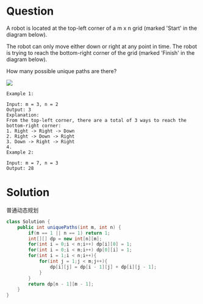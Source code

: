 # Question
A robot is located at the top-left corner of a m x n grid (marked 'Start' in the diagram below).

The robot can only move either down or right at any point in time. The robot is trying to reach the bottom-right corner of the grid (marked 'Finish' in the diagram below).

How many possible unique paths are there?

![](https://assets.leetcode.com/uploads/2018/10/22/robot_maze.png)
    
    Example 1:
    
    Input: m = 3, n = 2
    Output: 3
    Explanation:
    From the top-left corner, there are a total of 3 ways to reach the bottom-right corner:
    1. Right -> Right -> Down
    2. Right -> Down -> Right
    3. Down -> Right -> Right
    4. 
    Example 2:
    
    Input: m = 7, n = 3
    Output: 28

# Solution
普通动态规划
```java
class Solution {
    public int uniquePaths(int m, int n) {
        if(m == 1 || n == 1) return 1;
        int[][] dp = new int[n][m];
        for(int i = 0;i < n;i++) dp[i][0] = 1;
        for(int i = 0;i < m;i++) dp[0][i] = 1;
        for(int i = 1;i < n;i++){
            for(int j = 1;j < m;j++){
                dp[i][j] = dp[i - 1][j] + dp[i][j - 1];
            }
        }
        return dp[n - 1][m - 1];
    }
}
```